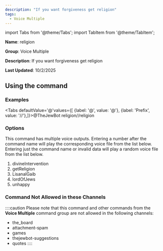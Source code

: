 ```yaml
---
description: "If you want forgiveness get religion"
tags:
  - Voice Multiple
---
```

import Tabs from '@theme/Tabs';
import TabItem from '@theme/TabItem';

**Name**: religion

**Group**: Voice Multiple

**Description**: If you want forgiveness get religion

**Last Updated**: 10/2/2025

## Using the command

### Examples
<Tabs defaultValue='@'values={[ {label: '@', value: '@'}, {label: 'Prefix', value: '//'},]}><TabItem value='@'>@TheJewBot religion</TabItem><TabItem value='//'>//religion</TabItem></Tabs>

### Options

This command has multiple voice outputs. Entering a number after the command name will play the corresponding voice file from the list below. Entering just the command name or invalid data will play a random voice file from the list below.

 1. divineIntervention
 1. getReligion
 1. LisanalGaib
 1. lordOfJews
 1. unhappy

### Command Not Allowed in these Channels
::::caution Please note that this command and other commands from the **Voice Multiple** command group are not allowed in the following channels:
- the_board
- attachment-spam
- games
- thejewbot-suggestions
- quotes
::::